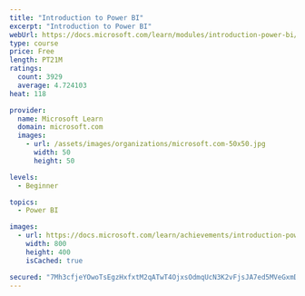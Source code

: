 ```yaml
---
title: "Introduction to Power BI"
excerpt: "Introduction to Power BI"
webUrl: https://docs.microsoft.com/learn/modules/introduction-power-bi/
type: course
price: Free
length: PT21M
ratings:
  count: 3929
  average: 4.724103
heat: 118

provider:
  name: Microsoft Learn
  domain: microsoft.com
  images:
    - url: /assets/images/organizations/microsoft.com-50x50.jpg
      width: 50
      height: 50

levels:
  - Beginner

topics:
  - Power BI

images:
  - url: https://docs.microsoft.com/learn/achievements/introduction-power-bi-social.png
    width: 800
    height: 400
    isCached: true

secured: "7Mh3cfjeYOwoTsEgzHxfxtM2qATwT4OjxsOdmqUcN3K2vFjsJA7ed5MVeGxmDhst4DpGOHDUq+7CM75xycQ60J7bB1A84BbsX7rA6bur4nwQrzR+ue+oDubQ3KGsTYVkRjauZgkG/KxPhsM6eawHNTzuV0vljnaoUmyFxUczsuQfSkKyYQ5a0aJycvdE4Sy+FfaozbTqWJBUg6H+PVa0ep09Ijzz6tly2k1otszgHLZc3nYpRr49bAyk0mewvGUvTu2SFqFLa39HXD/tM0m4K8EPc0hts6FNMS2bL2/Ldc7lauK8pnpzG78wDTBdIK8s1ubKnGDEqr5YqSIALGMX+Ed298suPdNcVDIRYhIst8Dt6Ry/bsORchkQ8XC+nvmz4tVRz2Qs3uej0fRB4RnQyTOIwehSPcl5mK00VGQJILo=;F1lVOzhDQ1JtQiQqgVszbA=="
---
```


